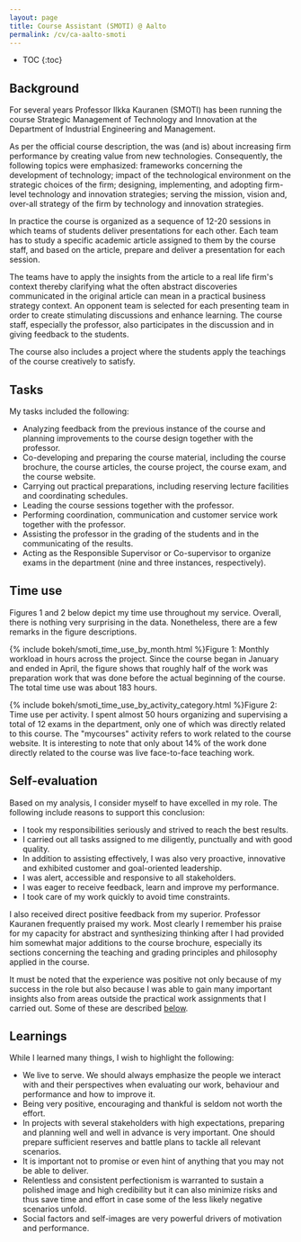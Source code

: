 ```yaml
---
layout: page
title: Course Assistant (SMOTI) @ Aalto
permalink: /cv/ca-aalto-smoti
---
```


* TOC
{:toc}

## Background

For several years Professor Ilkka Kauranen (SMOTI) has been running the course 
Strategic Management of Technology and Innovation at the Department of 
Industrial Engineering and Management.

As per the official course description, the was (and is) about increasing firm 
performance by creating value from new technologies. Consequently, the 
following topics were emphasized: frameworks concerning the development of 
technology; impact of the technological environment on the strategic choices 
of the firm; designing, implementing, and adopting firm-level technology and 
innovation strategies; serving the mission, vision and, over-all strategy of 
the firm by technology and innovation strategies.

In practice the course is organized as a sequence of 12-20 sessions in which 
teams of students deliver presentations for each other. Each team has to study 
a specific academic article assigned to them by the course staff, and based on 
the article, prepare and deliver a presentation for each session.

The teams have to apply the insights from the article to a real life firm's 
context thereby clarifying what the often abstract discoveries communicated in 
the original article can mean in a practical business strategy context. An 
opponent team is selected for each presenting team in order to create 
stimulating discussions and enhance learning. The course staff, especially the 
professor, also participates in the discussion and in giving feedback to the 
students.

The course also includes a project where the students apply the teachings of
the course creatively to satisfy.

## Tasks

My tasks included the following:

- Analyzing feedback from the previous instance of the course and planning
  improvements to the course design together with the professor.
- Co-developing and preparing the course material, including the course
  brochure, the course articles, the course project, the course exam, and the
  course website.
- Carrying out practical preparations, including reserving lecture facilities
  and coordinating schedules.
- Leading the course sessions together with the professor.
- Performing coordination, communication and customer service work together
  with the professor.
- Assisting the professor in the grading of the students and in the
  communicating of the results.
- Acting as the Responsible Supervisor or Co-supervisor to organize exams in
  the department (nine and three instances, respectively).

## Time use

Figures 1 and 2 below depict my time use throughout my service. Overall, there 
is nothing very surprising in the data. Nonetheless, there are a few remarks 
in the figure descriptions.

{% include bokeh/smoti_time_use_by_month.html %}Figure 1: Monthly workload in 
hours across the project. Since the course began in January and ended in 
April, the figure shows that roughly half of the work was preparation work 
that was done before the actual beginning of the course. The total time use 
was about 183 hours.

{% include bokeh/smoti_time_use_by_activity_category.html %}Figure 2: Time use
per activity. I spent almost 50 hours organizing and supervising a total of 12
exams in the department, only one of which was directly related to this
course. The "mycourses" activity refers to work related to the course website.
It is interesting to note that only about 14% of the work done directly related
to the course was live face-to-face teaching work.

## Self-evaluation

Based on my analysis, I consider myself to have excelled in my role. The
following include reasons to support this conclusion:

- I took my responsibilities seriously and strived to reach the best results.
- I carried out all tasks assigned to me diligently, punctually and with good
  quality.
- In addition to assisting effectively, I was also very proactive, innovative
  and exhibited customer and goal-oriented leadership.
- I was alert, accessible and responsive to all stakeholders.
- I was eager to receive feedback, learn and improve my performance.
- I took care of my work quickly to avoid time constraints.

I also received direct positive feedback from my superior. Professor Kauranen 
frequently praised my work. Most clearly I remember his praise for my capacity 
for abstract and synthesizing thinking after I had provided him somewhat major 
additions to the course brochure, especially its sections concerning the 
teaching and grading principles and philosophy applied in the course.

It must be noted that the experience was positive not only because of my 
success in the role but also because I was able to gain many important 
insights also from areas outside the practical work assignments that I carried 
out. Some of these are described [below](#learnings).

## Learnings

While I learned many things, I wish to highlight the following:

- We live to serve. We should always emphasize the people we interact with and
  their perspectives when evaluating our work, behaviour and performance and
  how to improve it.
- Being very positive, encouraging and thankful is seldom not worth the effort.
- In projects with several stakeholders with high expectations, preparing and
  planning well and well in advance is very important. One should prepare
  sufficient reserves and battle plans to tackle all relevant scenarios.
- It is important not to promise or even hint of anything that you may not be
  able to deliver.
- Relentless and consistent perfectionism is warranted to sustain a polished 
  image and high credibility but it can also minimize risks and thus save time
  and effort in case some of the less likely negative scenarios unfold.
- Social factors and self-images are very powerful drivers of motivation and
  performance.
